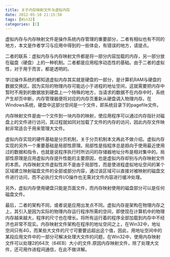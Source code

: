 ```yaml
---
title: 关于内存映射文件与虚拟内存
date: 2012-05-10 21:15:58
tags: [Win32]
categories: [C]
---
```


虚拟内存与内存映射文件是操作系统内存管理的重要部分，二者有相似也有不同的地方，本文是作者学习与应用中得到的一些体会，有错误的地方，请提点。

二者的联系：虚拟内存与内存映射文件都是将一部分内容加载的内存，另一部分放在磁盘（硬盘）上的一种机制。二者都是应用程序动态性的基础。由于二者的虚拟性，对于用于而言，都是透明的。

学过操作系统的都知道虚拟内存其实就是硬盘的一部分，是计算机RAM与硬盘的数据交换区。因为实际的物理内存可能远小于进程的地址空间，这就需要把内存中暂时不用到的数据放到硬盘上一个特殊的地方，当请求的数据不在内存中时，系统产生却页中断，内存管理器便将对应的内存页重新从硬盘调入物理内存。在Windows系统，硬盘中这部分空间是一个文件，即系统目录下的pagefile文件。

内存映射文件是由一个文件到一块内存的映射，使应用程序可以通过内存指针对磁盘上的文件进行访问，其过程就如同对加载了文件的内存的访问，因此内存文件映射非常适合于用来管理大文件。

虚拟内存实现的硬件基础是分页机制，关于分页机制本文再此不做介绍。虚拟内存实现的另外一个重要基础是局部性原理。局部性是指程序总是趋向于使用最近使用过的数据和指令，也就是说程序执行时所访问的存储器地址分布是相对集中的。局部性原理是应用虚拟内存提升性能的主要原因，也是虚拟内存却别与内存映射文件的本质。内存映射文件虚拟性并不是由于局部性，而是使进程虚拟地址空间的某个区域建立映射磁盘文件的全部或部分内容，通过该区域可以直接对被映射的磁盘文件进行访问，而不必执行文件I/O操作也无需对文件内容进行缓冲处理。

另外，虚拟内存使用硬盘只能是页面文件，而内存映射使用的磁盘部分可以是任何磁盘文件。

最后，二者的架构不同，或者说是应用出发点不同。虚拟内存是架构在物理内存之上，其引入是因为实际的物理内存运行程序所需的空间，即使现在计算机中的物理内存越来越大，程序的尺寸也在增长。将所有运行着的程序全部加载到内存中不经济也非常不现实。内存映射文件架构在程序的地址空间之上，在Win32中，地址空间只有4G，而某些大文件的尺寸可要要远超出这个值，因此，用地址空间中的某段应用文件中的一部分可解决处理大文件的问题，在Win32中，使用内存映射文件可以处理2的64次（64EB）大小的文件.原因内存映射文件，除了处理大文件，还可用作进程间通信，在此不做详解。